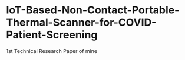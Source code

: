 # IoT-Based-Non-Contact-Portable-Thermal-Scanner-for-COVID-Patient-Screening
1st Technical Research Paper of mine
